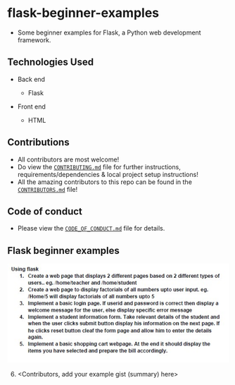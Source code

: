 # flask-beginner-examples

- Some beginner examples for Flask, a Python web development framework.

## **Technologies Used**

- Back end
   - Flask

- Front end
    - HTML

## **Contributions**

- All contributors are most welcome!
- Do view the [`CONTRIBUTING.md`](CONTRIBUTING.md) file for further instructions, requirements/dependencies & local project setup instructions!
- All the amazing contributors to this repo can be found in the [`CONTRIBUTORS.md`](CONTRIBUTORS.md) file!

## **Code of conduct**

- Please view the [`CODE_OF_CONDUCT.md`](CODE_OF_CONDUCT.md) file for details.

## Flask beginner examples

![Flask examples in this repo.](flask-exercise.jpg)

6. <Contributors, add your example gist (summary) here>

